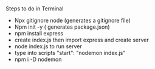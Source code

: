 #
Steps to do in Terminal
- Npx gitignore node (generates a gitignore file)
- Npm init -y ( generates package.json)
- npm install express
- create index.js then import express and create server
- node index.js to run server
- type into scripts "start": "nodemon index.js"
- npm i -D nodemon
